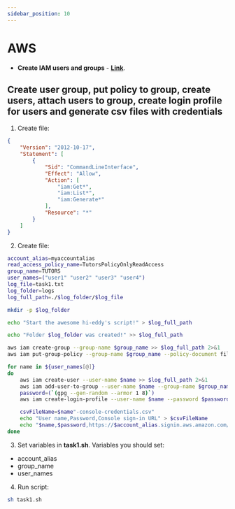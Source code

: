 ```yaml
---
sidebar_position: 10
---
```


# AWS

- **Create IAM users and groups** - **[Link](https://docs.aws.amazon.com/cli/latest/userguide/cli-services-iam-new-user-group.html)**.

## Create user group, put policy to group, create users, attach users to group, create login profile for users and generate csv files with credentials

1) Create file:
```json title=read-access-policy.json
{
    "Version": "2012-10-17",
    "Statement": [
        {
            "Sid": "CommandLineInterface",
            "Effect": "Allow",
            "Action": [
                "iam:Get*",
                "iam:List*",
                "iam:Generate*"
            ],
            "Resource": "*"
        }
    ]
}
```
2) Create file:
```bash title=task1.sh
account_alias=myaccountalias
read_access_policy_name=TutorsPolicyOnlyReadAccess
group_name=TUTORS
user_names=("user1" "user2" "user3" "user4")
log_file=task1.txt
log_folder=logs
log_full_path=./$log_folder/$log_file

mkdir -p $log_folder

echo "Start the awesome hi-eddy's script!" > $log_full_path

echo "Folder $log_folder was created!" >> $log_full_path

aws iam create-group --group-name $group_name >> $log_full_path 2>&1
aws iam put-group-policy --group-name $group_name --policy-document file://read-access-policy.json --policy-name $read_access_policy_name >> $log_full_path 2>&1

for name in ${user_names[@]}
do
    aws iam create-user --user-name $name >> $log_full_path 2>&1
    aws iam add-user-to-group --user-name $name --group-name $group_name >> $log_full_path 2>&1
    password=(`(gpg --gen-random --armor 1 8)`)
    aws iam create-login-profile --user-name $name --password $password --password-reset-required >> $log_full_path 2>&1

    csvFileName=$name"-console-credentials.csv"
    echo "User name,Password,Console sign-in URL" > $csvFileName
    echo "$name,$password,https://$account_alias.signin.aws.amazon.com/console" >> $csvFileName
done
```
3) Set variables in **task1.sh**. 
Variables you should set:
* account_alias
* group_name
* user_names

4) Run script:
```bash
sh task1.sh
```